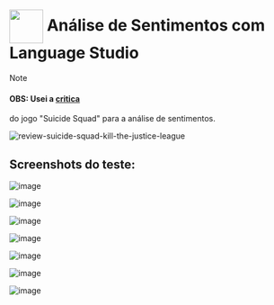 <h1>
    <a href="https://www.dio.me/">
     <img align="center" width="60px" src="https://hermes.dio.me/lab_projects/badges/dc92e499-6ec6-4c82-af3f-00c40538ca80.png"></a>
    <span> 
Análise de Sentimentos com Language Studio </span>
</h1>

> [!NOTE]
> <h4>OBS: Usei a <a href="https://www.theenemy.com.br/playstation/criticas/review-suicide-squad-kill-the-justice-league html">critica</a></h4> do jogo "Suicide Squad" para a análise de sentimentos.


![review-suicide-squad-kill-the-justice-league](https://github.com/NicoleValleGurgel/DIO-Microsoft-Azure-IA/assets/160984178/eea71c8b-9a2b-447c-84ef-751ab1572235)

## Screenshots do teste:

![image](https://github.com/NicoleValleGurgel/DIO-Microsoft-Azure-IA/assets/160984178/0c66c5e8-57d7-40db-b9aa-10ea89376914)


![image](https://github.com/NicoleValleGurgel/DIO-Microsoft-Azure-IA/assets/160984178/f7d8336a-9e9c-4edf-84a3-2a0460490619)


![image](https://github.com/NicoleValleGurgel/DIO-Microsoft-Azure-IA/assets/160984178/195f2567-94d4-4f49-b321-495fe860a9e0)


![image](https://github.com/NicoleValleGurgel/DIO-Microsoft-Azure-IA/assets/160984178/15099c93-7b86-43d1-a493-a2f82604be38)


![image](https://github.com/NicoleValleGurgel/DIO-Microsoft-Azure-IA/assets/160984178/ded87114-a780-4309-9171-78fb6bc6bb77)


![image](https://github.com/NicoleValleGurgel/DIO-Microsoft-Azure-IA/assets/160984178/290a16e8-0223-465f-b8dc-9d308a41423b)


![image](https://github.com/NicoleValleGurgel/DIO-Microsoft-Azure-IA/assets/160984178/ecb1129b-1147-4d05-84c6-aa86c11fddc2)
